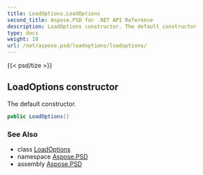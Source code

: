 ```yaml
---
title: LoadOptions.LoadOptions
second_title: Aspose.PSD for .NET API Reference
description: LoadOptions constructor. The default constructor
type: docs
weight: 10
url: /net/aspose.psd/loadoptions/loadoptions/
---
```

{{< psd/tize >}}
## LoadOptions constructor

The default constructor.

```csharp
public LoadOptions()
```

### See Also

* class [LoadOptions](../)
* namespace [Aspose.PSD](../../../aspose.psd/)
* assembly [Aspose.PSD](../../../)


